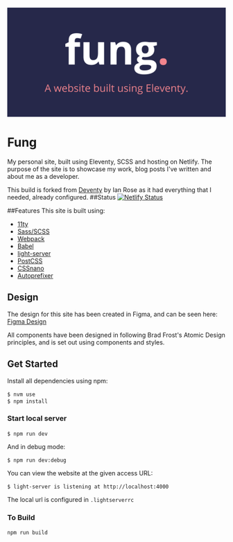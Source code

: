 
![The website logo, 'Fung' with text underneath which says 'A website built using Eleventy'](/docs/cover.png)
# Fung

My personal site, built using Eleventy, SCSS and hosting on Netlify. The purpose of the site is to showcase my work, blog posts I've written and about me as a developer.

This build is forked from [Deventy](https://github.com/ianrose/deventy) by Ian Rose as it had everything that I needed, already configured.
##Status
[![Netlify Status](https://api.netlify.com/api/v1/badges/00aae9ab-4de4-4a32-82dc-1a1a00bbbb7a/deploy-status)](https://app.netlify.com/sites/matt-fung-dev/deploys)

##Features
This site is built using:
- [11ty](https://www.11ty.io/)
- [Sass/SCSS](https://github.com/sass/node-sass)
- [Webpack](https://webpack.js.org/)
- [Babel](https://babeljs.io/)
- [light-server](https://github.com/txchen/light-server)
- [PostCSS](https://postcss.org/)
- [CSSnano](https://cssnano.co/)
- [Autoprefixer](https://github.com/postcss/autoprefixer)

## Design
The design for this site has been created in Figma, and can be seen here:
[Figma Design](https://www.figma.com/file/ta2lqg6ok8aQk4DxogNcul/fung)

All components have been designed in following Brad Frost's Atomic Design principles, and is set out using components and styles.

## Get Started

Install all dependencies using npm:

```
$ nvm use
$ npm install
```

### Start local server

```
$ npm run dev
```
 And in debug mode:
 
```
$ npm run dev:debug
```

You can view the website at the given access URL:
```
$ light-server is listening at http://localhost:4000
```

The local url is configured in `.lightserverrc`

### To Build

```
npm run build
```
